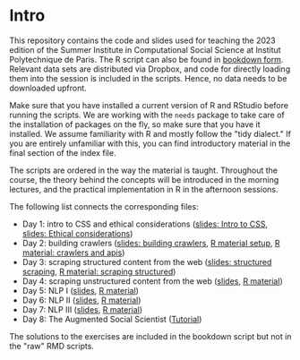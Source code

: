 # Intro

This repository contains the code and slides used for teaching the 2023 edition of the Summer Institute in Computational Social Science at Institut Polytechnique de Paris. The R script can also be found in [bookdown form](https://bookdown.org/f_lennert/sicss-bookdown/). Relevant data sets are distributed via Dropbox, and code for directly loading them into the session is included in the scripts. Hence, no data needs to be downloaded upfront.

Make sure that you have installed a current version of R and RStudio before running the scripts. We are working with the `needs` package to take care of the installation of packages on the fly, so make sure that you have it installed. We assume familiarity with R and mostly follow the "tidy dialect." If you are entirely unfamiliar with this, you can find introductory material in the final section of the index file.

The scripts are ordered in the way the material is taught. Throughout the course, the theory behind the concepts will be introduced in the morning lectures, and the practical implementation in R in the afternoon sessions.

The following list connects the corresponding files:

* Day 1: intro to CSS and ethical considerations ([slides: Intro to CSS](slides/1.1-SICSS2023-WhatAreCSS.html), [slides: Ethical considerations](slides/1.2-SICSS2023-Ethics.html))
* Day 2: building crawlers ([slides: building crawlers](slides/2-SICSS2023-Crawlers.html), [R material setup](code/00-intro_setup.Rmd), [R material: crawlers and apis](code/01-crawlers_apis.Rmd))
* Day 3: scraping structured content from the web ([slides: structured scraping](slides/3-SICSS2023-Structured.html), [R material: scraping structured](code/02-scraping_structured.Rmd))
* Day 4: scraping unstructured content from the web ([slides](slides/3-SICSS2023-Structured.html), [R material](code/03-scraping_unstructured.Rmd))
* Day 5: NLP I ([slides](slides/5-SICSS2023-NLP1.pdf), [R material](code/04-text_preprocessing.Rmd))
* Day 6: NLP II ([slides](slides/6-SICSS2023-embeddings.pdf), [R material](code/05-ml.Rmd))
* Day 7: NLP III ([slides](slides/7-SICSS2023-transformers.pdf), [R material](code/06-word-embeddings.Rmd))
* Day 8: The Augmented Social Scientist ([Tutorial](https://www.css.cnrs.fr/the-augmented-social-scientist-tutorial-at-ic2s2/))


The solutions to the exercises are included in the bookdown script but not in the "raw" RMD scripts.
